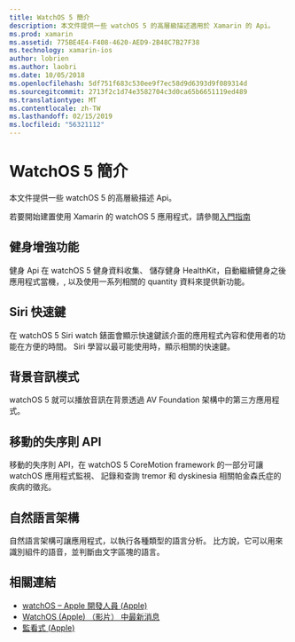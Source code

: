```yaml
---
title: WatchOS 5 簡介
description: 本文件提供一些 watchOS 5 的高層級描述適用於 Xamarin 的 Api。
ms.prod: xamarin
ms.assetid: 775BE4E4-F408-4620-AED9-2B48C7B27F38
ms.technology: xamarin-ios
author: lobrien
ms.author: laobri
ms.date: 10/05/2018
ms.openlocfilehash: 5df751f683c530ee9f7ec58d9d6393d9f089314d
ms.sourcegitcommit: 2713f2c1d74e3582704c3d0ca65b6651119ed489
ms.translationtype: MT
ms.contentlocale: zh-TW
ms.lasthandoff: 02/15/2019
ms.locfileid: "56321112"
---
```

# <a name="introduction-to-watchos-5"></a>WatchOS 5 簡介

本文件提供一些 watchOS 5 的高層級描述 Api。

若要開始建置使用 Xamarin 的 watchOS 5 應用程式，請參閱[入門指南](~/ios/platform/introduction-to-ios12/get-started.md)

## <a name="workout-improvements"></a>健身增強功能

健身 Api 在 watchOS 5 健身資料收集、 儲存健身 HealthKit，自動繼續健身之後應用程式當機，, 以及使用一系列相關的 quantity 資料來提供新功能。

## <a name="siri-shortcuts"></a>Siri 快速鍵

在 watchOS 5 Siri watch 錶面會顯示快速鍵該介面的應用程式內容和使用者的功能在方便的時間。 Siri 學習以最可能使用時，顯示相關的快速鍵。

## <a name="background-audio-mode"></a>背景音訊模式

watchOS 5 就可以播放音訊在背景透過 AV Foundation 架構中的第三方應用程式。

## <a name="movement-disorder-api"></a>移動的失序則 API

移動的失序則 API，在 watchOS 5 CoreMotion framework 的一部分可讓 watchOS 應用程式監視、 記錄和查詢 tremor 和 dyskinesia 相關帕金森氏症的疾病的徵兆。

## <a name="natural-language-framework"></a>自然語言架構

自然語言架構可讓應用程式，以執行各種類型的語言分析。 比方說，它可以用來識別組件的語音，並判斷由文字區塊的語言。

## <a name="related-links"></a>相關連結

- [watchOS – Apple 開發人員 (Apple)](https://developer.apple.com/watchOS/)
- [WatchOS (Apple) （影片） 中最新消息](https://developer.apple.com/videos/play/wwdc2018/206/)
- [監看式 (Apple)](https://www.apple.com/watch/)
